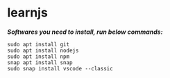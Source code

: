 # learnjs

***Softwares you need to install, run below commands:***
```
sudo apt install git
sudo apt install nodejs
sudo apt install npm
snap apt install snap
sudo snap install vscode --classic
```
